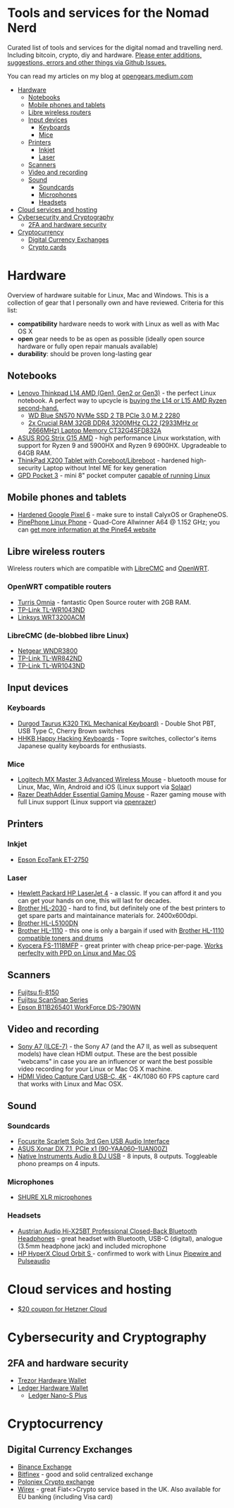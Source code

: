 # Tools and services for the Nomad Nerd

Curated list of tools and services for the digital nomad and travelling nerd. Including bitcoin, crypto, diy and hardware. 
[Please enter additions, suggestions, errors and other things via Github Issues.](https://github.com/z3cko/digital-services/issues)

You can read my articles on my blog at [opengears.medium.com](https://opengears.medium.com/)

- [Hardware](#hardware)
  * [Notebooks](#notebooks)
  * [Mobile phones and tablets](#mobile-phones-and-tablets)
  * [Libre wireless routers](#libre-wireless-routers)
  * [Input devices](#input-devices)
    + [Keyboards](#keyboards)
    + [Mice](#mice)
  * [Printers](#printers)
    + [Inkjet](#inkjet)
    + [Laser](#laser)
  * [Scanners](#scanners)
  * [Video and recording](#video-and-recording)
  * [Sound](#sound)
    + [Soundcards](#soundcards)
    + [Microphones](#microphones)
    + [Headsets](#headsets)
- [Cloud services and hosting](#cloud-services-and-hosting)
- [Cybersecurity and Cryptography](#cybersecurity-and-cryptography)
  * [2FA and hardware security](#2fa-and-hardware-security)
- [Cryptocurrency](#cryptocurrency)
  * [Digital Currency Exchanges](#digital-currency-exchanges)
  * [Crypto cards](#crypto-cards)

# Hardware
Overview of hardware suitable for Linux, Mac and Windows. This is a collection of gear that I personally own and have reviewed. Criteria for this list: 

* **compatibility** hardware needs to work with Linux as well as with Mac OS X
* **open** gear needs to be as open as possible (ideally open source hardware or fully open repair manuals available)
* **durability**: should be proven long-lasting gear

## Notebooks

* [Lenovo Thinkpad L14 AMD (Gen1, Gen2 or Gen3)](https://amzn.to/3LVQxoC) - the perfect Linux notebook. A perfect way to upcycle is [buying the L14 or L15 AMD Ryzen second-hand.](https://ebay.us/LMXg1S)
    + [WD Blue SN570 NVMe SSD 2 TB PCIe 3.0 M.2 2280](https://amzn.to/3rgy0LT)
    + [2x Crucial RAM 32GB DDR4 3200MHz CL22 (2933MHz or 2666MHz) Laptop Memory CT32G4SFD832A](https://amzn.to/3xi5KMH)
* [ASUS ROG Strix G15 AMD](https://amzn.to/3rh2oG1) - high performance Linux workstation, with support for Ryzen 9 and 5900HX and Ryzen 9 6900HX. Upgradeable to 64GB RAM.
* [ThinkPad X200 Tablet with Coreboot/Libreboot](https://ebay.us/g5KuxN) - hardened high-security Laptop without Intel ME for key generation
* [GPD Pocket 3](https://ebay.us/aFAg8D) - mini 8" pocket computer [capable of running Linux](https://liliputing.com/2021/11/running-linux-on-the-gpd-pocket-3-mini-laptop.html)

## Mobile phones and tablets
* [Hardened Google Pixel 6](https://ebay.us/N1S3Xm) - make sure to install CalyxOS or GrapheneOS.
* [PinePhone Linux Phone](https://ebay.us/zuSgE3) - Quad-Core Allwinner A64 @ 1.152 GHz; you can [get more information at the Pine64 website](https://www.pine64.org/pinephone/)

## Libre wireless routers

Wireless routers which are compatible with [LibreCMC](https://librecmc.org/) and [OpenWRT](https://openwrt.org/). 

### OpenWRT compatible routers
* [Turris Omnia](https://amzn.to/3LIg9pG) - fantastic Open Source router with 2GB RAM.
* [TP-Link TL-WR1043ND](https://ebay.us/4ewRo2)
* [Linksys WRT3200ACM](https://ebay.us/j4R1g0)

### LibreCMC (de-blobbed libre Linux)
* [Netgear WNDR3800](https://ebay.us/QHAxwu)
* [TP-Link TL-WR842ND](https://ebay.us/Sangcf)
* [TP-Link TL-WR1043ND](https://ebay.us/4ewRo2)


## Input devices

### Keyboards

* [Durgod Taurus K320 TKL Mechanical Keyboard)](https://amzn.to/3KvYVuP) - Double Shot PBT, USB Type C, Cherry Brown switches
* [HHKB Happy Hacking Keyboards](https://ebay.us/qltUzC) - Topre switches, collector's items Japanese quality keyboards for enthusiasts.

### Mice
* [Logitech MX Master 3 Advanced Wireless Mouse](https://amzn.to/3unwsBU) - bluetooth mouse for Linux, Mac, Win, Android and iOS (Linux support via [Solaar](https://github.com/pwr-Solaar/Solaar))
* [Razer DeathAdder Essential Gaming Mouse](https://amzn.to/3up5RV8) - Razer gaming mouse with full Linux support (Linux support via [openrazer](https://github.com/openrazer/openrazer/))


## Printers

### Inkjet
* [Epson EcoTank ET-2750](https://ebay.us/rGc0bg)

### Laser
* [Hewlett Packard HP LaserJet 4](https://ebay.us/6eOpcz) - a classic. If you can afford it and you can get your hands on one, this will last for decades.
* [Brother HL-2030](https://t.co/eViUoj6gPp) - hard to find, but definitely one of the best printers to get spare parts and maintainance materials for. 2400x600dpi.
* [Brother HL-L5100DN](https://ebay.us/EBpS0o)
* [Brother HL-1110](https://ebay.us/v5sLV9) - this one is only a bargain if used with [Brother HL-1110 compatible toners and drums](https://ebay.us/v5sLV9)
* [Kyocera FS-1118MFP](https://ebay.us/sYyXnR) - great printer with cheap price-per-page. [Works perfeclty with PPD on Linux and Mac OS](https://www.openprinting.org/printer/Kyocera/Kyocera-FS-1118MFP)

## Scanners
* [Fujitsu fi-8150](https://amzn.to/3LEf0iD)
* [Fujitsu ScanSnap Series](https://ebay.us/VssEue)
* [Epson B11B265401 WorkForce DS-790WN](https://amzn.to/3F4t42u)

## Video and recording

* [Sony A7 (ILCE-7)](https://ebay.us/t9JyPO) - the Sony A7 (and the A7 II, as well as subsequent models) have clean HDMI output. These are the best possible "webcams" in case you are an influencer or want the best possible video recording for your Linux or Mac OS X machine.
* [HDMI Video Capture Card USB-C, 4K](https://amzn.to/3M8qn25) - 4K/1080 60 FPS capture card that works with Linux and Mac OSX.

## Sound

### Soundcards
* [Focusrite Scarlett Solo 3rd Gen USB Audio Interface](https://amzn.to/3jm0CPt)
* [ASUS Xonar DX 7.1, PCIe x1 (90-YAA060–1UAN00Z)](https://ebay.us/kHExTI)
* [Native Instruments Audio 8 DJ USB](https://ebay.us/XFMiU9) - 8 inputs, 8 outputs. Toggleable phono preamps on 4 inputs.

### Microphones
* [SHURE XLR microphones](https://ebay.us/RHISva)

### Headsets
* [Austrian Audio Hi-X25BT Professional Closed-Back Bluetooth Headphones](https://ebay.us/DXiAHD) - great headset with Bluetooth, USB-C (digital), analogue (3.5mm headphone jack) and included microphone
* [HP HyperX Cloud Orbit S ](https://ebay.us/Wm02yl) - confirmed to work with Linux [Pipewire and Pulseaudio](https://www.reddit.com/r/linuxhardware/comments/o9hwr1/suggested_headset_with_superior_sound_and_wired/)

# Cloud services and hosting
* [$20 coupon for Hetzner Cloud](https://hetzner.cloud/?ref=IqAaoRsf4wVN)

# Cybersecurity and Cryptography

## 2FA and hardware security

* [Trezor Hardware Wallet](https://shop.trezor.io/product/trezor-one-black?offer_id=35&aff_id=6069)
* [Ledger Hardware Wallet](https://shop.ledger.com?r=eb1e)
  * [Ledger Nano-S Plus](https://shop.ledger.com/pages/ledger-nano-s-plus?r=eb1e)

# Cryptocurrency

## Digital Currency Exchanges

* [Binance Exchange](https://www.binance.com/en/register?ref=Q93IAC37)
* [Bitfinex](https://www.bitfinex.com/sign-up?refcode=19-lHYAit) - good and solid centralized exchange
* [Poloniex Crypto exchange](https://poloniex.com/signup?c=Z8MM6FB6)
* [Wirex](https://wirexapp.com/r/rdncecnm2u) - great Fiat<>Crypto service based in the UK. Also available for EU banking (including Visa card)

